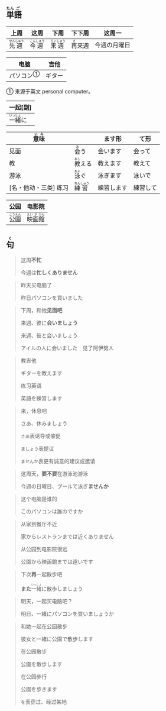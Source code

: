 ## <ruby>単<rt>たん</rt>語<rt>ご</rt></ruby>

| 上周                                          | 这周                                          | 下周                                          | 下下周                         | 这周一       |
| --------------------------------------------- | --------------------------------------------- | --------------------------------------------- | ------------------------------ | ------------ |
| <ruby>先<rt>せん</rt>週<rt>しゅう</rt></ruby> | <ruby>今<rt>こん</rt>週<rt>しゅう</rt></ruby> | <ruby>来<rt>らい</rt>週<rt>しゅう</rt></ruby> | <ruby>再<rt>さ</rt>来週</ruby> | 今週の月曜日 |

| 电脑                        | 吉他   |
| --------------------------- | ------ |
| <a>パソコン</a><sup>①</sup> | ギター |

① 来源于英文 personal computer。

| 一起[副]                                      |
| --------------------------------------------- |
| <ruby>一<rt>いっ</rt>緒<rt>しょ</rt></ruby>に |

| <ruby>意<rt>い</rt>味<rt>み</rt></ruby> |                                               | ます形     | て形     |
| --------------------------------------- | --------------------------------------------- | ---------- | -------- |
| 见面                                    | <ruby>会<rt>あ</rt>う</ruby>                  | 会います   | 会って   |
| 教                                      | <ruby>教<rt>おし</rt>える</ruby>              | 教えます   | 教えて   |
| 游泳                                    | <ruby>泳<rt>およ</rt>ぐ</ruby>                | 泳ぎます   | 泳いで   |
| [名・他动・三类] 练习                   | <ruby>練<rt>れん</rt>習<rt>しゅう</rt></ruby> | 練習します | 練習して |

| 公园                                    | 电影院                                              |
| ------------------------------------- | ------------------------------------------------ |
| <ruby>公<rt>こう</rt>園<rt>えん</rt></ruby> | <ruby>映<rt>えい</rt>画<rt>が</rt>館<rt>かん</rt></ruby> |





## <ruby>句<rt>く</rt></ruby>

> 这周**不忙**
> 
> 今週は**忙しくありません**

> 昨天买电脑了
> 
> 昨日パソコンを買いました

> 下周，和他**见面吧**
>
> 来週、彼に**会いましょう**
>
> 来週、彼と会いましょう
>
> アイルの人に会いました　见了阿伊努人

> 教吉他
> 
> ギターを教えます
> 
> 练习英语
> 
> 英語を練習します

> 来，休息吧
>
> さあ、休みましょう
>
> `さあ`表诱导或催促
>
> `ましょう`表提议
>
> `ませんか`表更有诚意的建议或邀请

> 这周天，**要不要**在游泳池游泳
> 
> 今週の日曜日、プールで泳ぎ**ませんか**

> 这个电脑是谁的
> 
> このパソコンは誰のですか

> 从家到餐厅不近
> 
> 家からレストランまでは近くありません
> 
> 从公园到电影院很远
> 
> 公園から映画館までは遠いです

> 下次**再**一起散步吧
> 
> **また**<ruby>一<rt>いっ</rt>緒<rt>しょ</rt></ruby>に散歩しましょう

> 明天，一起买电脑吧？
> 
> 明日、一緒にパソコンを買いましょうか

> 和她一起在公园散步
>
> 彼女と一緒に公園で散歩します
>
> 在公园散步
>
> 公園を散歩します
>
> 在公园步行
>
> 公園を歩きます
>
> `を`表穿过、经过某地
